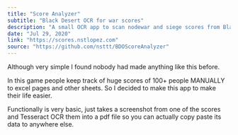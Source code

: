 ```yaml
---
title: "Score Analyzer"
subtitle: "Black Desert OCR for war scores"
description: "A small OCR app to scan nodewar and siege scores from Black Desert Online and transpile them to pdf for easy access and tracking. Made with Tesseract.js"
date: "Jul 29, 2020"
link: "https://scores.nstlopez.com"
source: "https://github.com/nsttt/BDOScoreAnalyzer"
---
```


Although very simple I found nobody had made anything like this before.

In this game people keep track of huge scores of 100+ people MANUALLY to excel pages and other sheets. So I decided to make this app to make their life easier.

Functionally is very basic, just takes a screenshot from one of the scores and Tesseract OCR them into a pdf file so you can actually copy paste its data to anywhere else.
